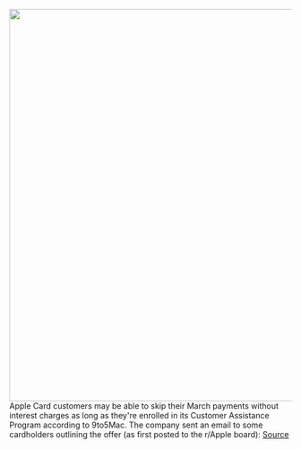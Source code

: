 <img src='https://cdn.vox-cdn.com/thumbor/ibHKFBudT2JhfiN42deTc3EoQjs=/0x0:1642x1095/1200x800/filters:focal(690x417:952x679)/cdn.vox-cdn.com/uploads/chorus_image/image/66501978/applcardti.0.jpg' width='700px' /><br/>
Apple Card customers may be able to skip their March payments without interest charges as long as they're enrolled in its Customer Assistance Program according to 9to5Mac. The company sent an email to some cardholders outlining the offer (as first posted to the r/Apple board):
<a href='https://www.theverge.com/2020/3/14/21179926/apple-card-skip-march-payment-coronavirus'> Source <a/>
